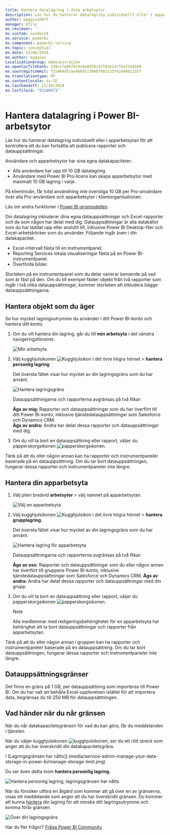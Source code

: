```yaml
---
title: Hantera datalagring i dina arbetsytor
description: Läs hur du hanterar datalagring individuellt eller i apparbetsytan för att kontrollera att du kan fortsätta att publicera rapporter och datauppsättningar.
author: maggiesMSFT
manager: kfile
ms.reviewer: ''
ms.custom: seodec18
ms.service: powerbi
ms.component: powerbi-service
ms.topic: conceptual
ms.date: 12/06/2018
ms.author: maggies
LocalizationGroup: Administration
ms.openlocfilehash: 239cc7e0574c9c6a4d76cdff83e14cf6af742689
ms.sourcegitcommit: f25464d5cae46691130eb7b02c33f42404011357
ms.translationtype: HT
ms.contentlocale: sv-SE
ms.lasthandoff: 12/10/2018
ms.locfileid: "53180471"
---
```

# <a name="manage-data-storage-in-power-bi-workspaces"></a>Hantera datalagring i Power BI-arbetsytor

Läs hur du hanterar datalagring individuellt eller i apparbetsytan för att kontrollera att du kan fortsätta att publicera rapporter och datauppsättningar.

Användare och apparbetsytor har sina egna datakapaciteter:

* Alla användare har upp till 10 GB datalagring.
* Användare med Power BI Pro-licens kan skapa apparbetsytor med maximalt 10 GB lagring i varje.

På klientnivån, får total användning inte överstiga 10 GB per Pro-användare över alla Pro-användare och apparbetsytor i klientorganisationen.

Läs om andra funktioner i [Power BI-prismodellen](https://powerbi.microsoft.com/pricing).

Din datalagring inkluderar dina egna datauppsättningar och Excel-rapporter och de som någon har delat med dig. Datauppsättningar är alla datakällor som du har laddat upp eller anslutit till, inklusive Power BI Desktop-filer och Excel-arbetsböcker som du använder. Följande ingår även i din datakapacitet.

* Excel-intervall fästa till en instrumentpanel.
* Reporting Services lokala visualiseringar fästa på en Power BI-instrumentpanel.
* Överförda bilder.

Storleken på en instrumentpanel som du delar varierar beroende på vad som är fäst på den. Om du till exempel fäster objekt från två rapporter som ingår i två olika datauppsättningar, kommer storleken att inkludera bägge datauppsättningarna.

<a name="manage"/>

## <a name="manage-items-owned-by-you"></a>Hantera objekt som du äger
Se hur mycket lagringsutrymme du använder i ditt Power BI-konto och hantera ditt konto.

1. Om du vill hantera din lagring, går du till **min arbetsyta** i det vänstra navigeringsfönstret.
   
    ![Min arbetsyta](media/service-admin-manage-your-data-storage-in-power-bi/pbi_myworkspace.png)
2. Välj kugghjulsikonen ![Kugghjulsikon](media/service-admin-manage-your-data-storage-in-power-bi/pbi_gearicon.png) i det övre högra hörnet \>  **hantera personlig lagring**.
   
    Det översta fältet visar hur mycket av din lagringsgräns som du har använt.
   
    ![Hantera lagringsgräns](media/service-admin-manage-your-data-storage-in-power-bi/pbi_persnlstorage.png)
   
    Datauppsättningarna och rapporterna avgränsas på två flikar:
   
    **Ägs av mig:** Rapporter och datauppsättningar som du har överfört till ditt Power BI-konto, inklusive tjänstedatauppsättningar som Salesforce och Dynamics CRM.  
    **Ägs av andra:** Andra har delat dessa rapporter och datauppsättningar med dig.
3. Om du vill ta bort en datauppsättning eller rapport, väljer du papperskorgsikonen ![papperskorgsikonen](media/service-admin-manage-your-data-storage-in-power-bi/pbi_deleteicon.png).

Tänk på att du eller någon annan kan ha rapporter och instrumentpaneler baserade på en datauppsättning. Om du tar bort datauppsättningen, fungerar dessa rapporter och instrumentpaneler inte längre.

## <a name="manage-your-app-workspace"></a>Hantera din apparbetsyta
1. Välj pilen bredvid **arbetsytor** \> välj namnet på apparbetsytan.
   
    ![Välj en apparbetsyta](media/service-admin-manage-your-data-storage-in-power-bi/pbi_groupworkspaces.png)
2. Välj kugghjulsikonen ![Kugghjulsikon](media/service-admin-manage-your-data-storage-in-power-bi/pbi_gearicon.png) i det övre högra hörnet \>  **hantera grupplagring**.
   
    Det översta fältet visar hur mycket av din lagringsgräns som du har använt.
   
    ![Hantera lagring för apparbetsyta](media/service-admin-manage-your-data-storage-in-power-bi/pbi_groupstorage.png)
   
    Datauppsättningarna och rapporterna avgränsas på två flikar:
   
    **Ägs av oss:** Rapporter och datauppsättningar som du eller någon annan har överfört till gruppens Power BI-konto, inklusive tjänstedatauppsättningar som Salesforce och Dynamics CRM.
    **Ägs av andra:** Andra har delat dessa rapporter och datauppsättningar med din grupp.
3. Om du vill ta bort en datauppsättning eller rapport, väljer du papperskorgsikonen ![papperskorgsikonen](media/service-admin-manage-your-data-storage-in-power-bi/pbi_deleteicon.png).
   
   > [!NOTE]
   > Alla medlemmar med redigeringsbehörigheter för en apparbetsyta har behörighet att ta bort datauppsättningar och rapporter från apparbetsytan.
   > 
   > 

Tänk på att du eller någon annan i gruppen kan ha rapporter och instrumentpaneler baserade på en datauppsättning. Om du tar bort datauppsättningen, fungerar dessa rapporter och instrumentpaneler inte längre.

## <a name="dataset-limits"></a>Datauppsättningsgränser
Det finns en gräns på 1 GB, per datauppsättning som importeras till Power BI. Om du har valt att behålla Excel-upplevelsen istället för att importera data, begränsas du till 250 MB för datauppsättningen.

## <a name="what-happens-when-you-hit-a-limit"></a>Vad händer när du når gränsen
När du når datakapacitetsgränsen för vad du kan göra, får du meddelanden i tjänsten. 

När du väljer kugghjulsikonen ![kugghjulsikonen](media/service-admin-manage-your-data-storage-in-power-bi/pbi_gearicon.png), ser du ett rött streck som anger att du har överskridit din datakapacitetsgräns.

! [Lagringsgränsen har nåtts]] (media/service-admin-manage-your-data-storage-in-power-bi/manage-storage-limit.png)

Du ser även detta inom **hantera personlig lagring**.

 ![Hantera personlig lagring, lagringsgränsen har nåtts](media/service-admin-manage-your-data-storage-in-power-bi/manage-storage-limit2.png)

 När du försöker utföra en åtgärd som kommer att gå över en av gränserna, visas ett meddelande som anger att du har överskridit gränsen. Du kommer att kunna [hantera](#manage) din lagring för att minska ditt lagringsutrymme och komma förbi gränsen.

 ![Över din lagringsgräns](media/service-admin-manage-your-data-storage-in-power-bi/powerbi-pro-over-limit.png)

 Har du fler frågor? [Fråga Power BI Community](http://community.powerbi.com/)

